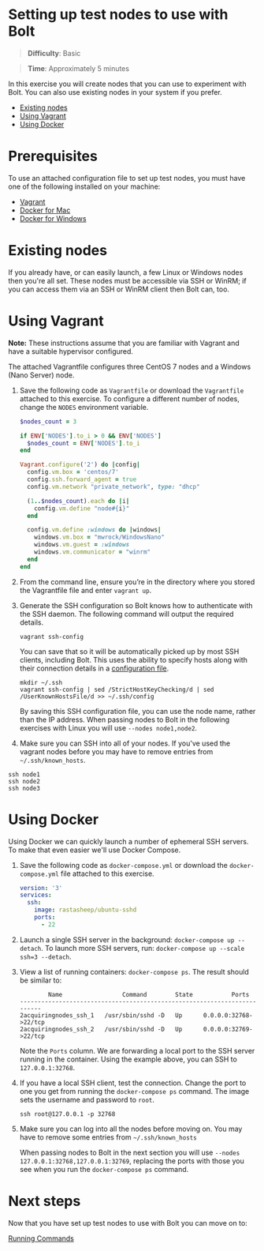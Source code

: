 # Setting up test nodes to use with Bolt

> **Difficulty**: Basic

> **Time**: Approximately 5 minutes

In this exercise you will create nodes that you can use to experiment with Bolt. You can also use existing nodes in your system if you prefer. 

- [Existing nodes](#existing-nodes)
- [Using Vagrant](#using-vagrant)
- [Using Docker](#using-docker)

# Prerequisites
To use an attached configuration file to set up test nodes, you must have one of the following installed on your machine: 

- [Vagrant](https://www.vagrantup.com/) 
- [Docker for Mac](https://www.docker.com/docker-mac) 
- [Docker for Windows](https://www.docker.com/docker-windows) 

# Existing nodes

If you already have, or can easily launch, a few Linux or Windows nodes then you're all set. These nodes must be accessible via SSH or WinRM; if you can  access them via an SSH or WinRM client then Bolt can, too.

# Using Vagrant
**Note:** These instructions assume that you are familiar with Vagrant and have a suitable hypervisor configured.

The attached Vagrantfile configures three CentOS 7 nodes and a Windows (Nano Server) node.



1. Save the following code as `Vagrantfile` or download the `Vagrantfile` attached to this exercise. To configure a different number of nodes, change the `NODES` environment variable.


    ```ruby
    $nodes_count = 3
    
    if ENV['NODES'].to_i > 0 && ENV['NODES']
      $nodes_count = ENV['NODES'].to_i
    end
    
    Vagrant.configure('2') do |config|
      config.vm.box = 'centos/7'
      config.ssh.forward_agent = true
      config.vm.network "private_network", type: "dhcp"
    
      (1..$nodes_count).each do |i|
        config.vm.define "node#{i}"
      end
    
      config.vm.define :windows do |windows|
        windows.vm.box = "mwrock/WindowsNano"
        windows.vm.guest = :windows
        windows.vm.communicator = "winrm"
      end
    end
    ```
2. From the command line, ensure you’re in the directory where you stored the Vagrantfile file and enter `vagrant up`.

3. Generate the SSH configuration so Bolt knows how to authenticate with the SSH daemon. The following command will output the required details.

    ```
    vagrant ssh-config
    ```
    
    You can save that so it will be automatically picked up by most SSH clients, including Bolt. This uses the ability to specify hosts along with their connection details in a [configuration file](https://linux.die.net/man/5/ssh_config).
    
    ```
    mkdir ~/.ssh
    vagrant ssh-config | sed /StrictHostKeyChecking/d | sed /UserKnownHostsFile/d >> ~/.ssh/config
    ```
    
    By saving this SSH configuration file, you can use the node name, rather than the IP address. When passing nodes to Bolt in the following exercises with Linux you will use `--nodes node1,node2`.

4. Make sure you can SSH into all of your nodes. If you've used the vagrant nodes before you may have to remove entries from `~/.ssh/known_hosts`.

```
ssh node1
ssh node2
ssh node3
```


# Using Docker
Using Docker we can quickly launch a number of ephemeral SSH servers. To make that even easier we'll use Docker Compose. 

1. Save the following code as `docker-compose.yml` or download the `docker-compose.yml` file attached to this exercise.

    ```yaml
    version: '3'
    services:
      ssh:
        image: rastasheep/ubuntu-sshd
        ports:
          - 22
    ```

2. Launch a single SSH server in the background: `docker-compose up --detach`. To launch more SSH servers, run:  `docker-compose up --scale ssh=3 --detach`.

3. View a list of running containers: `docker-compose ps`. The result should be similar to:  
    ```
            Name                 Command        State           Ports
    -------------------------------------------------------------------------
    2acquiringnodes_ssh_1   /usr/sbin/sshd -D   Up      0.0.0.0:32768->22/tcp
    2acquiringnodes_ssh_2   /usr/sbin/sshd -D   Up      0.0.0.0:32769->22/tcp
    ```
    
    Note the `Ports` column. We are forwarding a local port to the SSH server running in the container. Using the example above, you can SSH to `127.0.0.1:32768`.
    
4. If you have a local SSH client, test the connection. Change the port to one you get from running the `docker-compose ps` command. The image sets the username and password to `root`. 
    
    ```
    ssh root@127.0.0.1 -p 32768
    ```

5. Make sure you can log into all the nodes before moving on. You may have to remove some entries from `~/.ssh/known_hosts` 

    When passing nodes to Bolt in the next section you will use `--nodes 127.0.0.1:32768,127.0.0.1:32769`, replacing the ports with those you see when you run the `docker-compose ps` command.

# Next steps

Now that you have set up test nodes to use with Bolt you can move on to:

[Running Commands](../3-running-commands)
